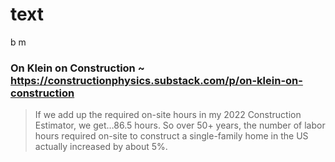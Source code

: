 # text
b m

### On Klein on Construction ~ https://constructionphysics.substack.com/p/on-klein-on-construction

> If we add up the required on-site hours in my 2022 Construction Estimator, we get…86.5 hours. So over 50+ years, the number of labor hours required on-site to construct a single-family home in the US actually increased by about 5%.


